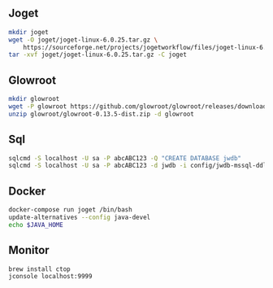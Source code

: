 ## Joget


```bash
mkdir joget
wget -O joget/joget-linux-6.0.25.tar.gz \
    https://sourceforge.net/projects/jogetworkflow/files/joget-linux-6.0.25.tar.gz/download
tar -xvf joget/joget-linux-6.0.25.tar.gz -C joget
```

## Glowroot

```bash
mkdir glowroot
wget -P glowroot https://github.com/glowroot/glowroot/releases/download/v0.13.5/glowroot-0.13.5-dist.zip
unzip glowroot/glowroot-0.13.5-dist.zip -d glowroot
```

## Sql

```bash
sqlcmd -S localhost -U sa -P abcABC123 -Q "CREATE DATABASE jwdb"
sqlcmd -S localhost -U sa -P abcABC123 -d jwdb -i config/jwdb-mssql-ddl.sql
```

## Docker

```bash
docker-compose run joget /bin/bash
update-alternatives --config java-devel
echo $JAVA_HOME
```

## Monitor

```bash
brew install ctop
jconsole localhost:9999
```